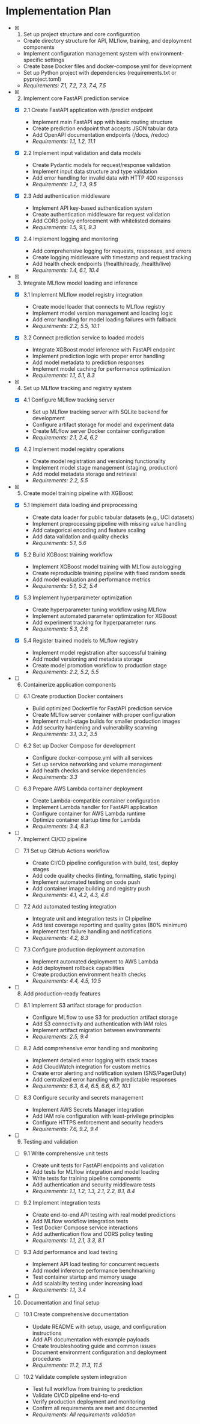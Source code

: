 # Implementation Plan

- [x] 1. Set up project structure and core configuration
  - Create directory structure for API, MLflow, training, and deployment components
  - Implement configuration management system with environment-specific settings
  - Create base Docker files and docker-compose.yml for development
  - Set up Python project with dependencies (requirements.txt or pyproject.toml)
  - _Requirements: 7.1, 7.2, 7.3, 7.4, 7.5_

- [x] 2. Implement core FastAPI prediction service
  - [x] 2.1 Create FastAPI application with /predict endpoint
    - Implement main FastAPI app with basic routing structure
    - Create prediction endpoint that accepts JSON tabular data
    - Add OpenAPI documentation endpoints (/docs, /redoc)
    - _Requirements: 1.1, 1.2, 11.1_
  
  - [x] 2.2 Implement input validation and data models
    - Create Pydantic models for request/response validation
    - Implement input data structure and type validation
    - Add error handling for invalid data with HTTP 400 responses
    - _Requirements: 1.2, 1.3, 9.5_
  
  - [x] 2.3 Add authentication middleware
    - Implement API key-based authentication system
    - Create authentication middleware for request validation
    - Add CORS policy enforcement with whitelisted domains
    - _Requirements: 1.5, 9.1, 9.3_
  
  - [x] 2.4 Implement logging and monitoring
    - Add comprehensive logging for requests, responses, and errors
    - Create logging middleware with timestamp and request tracking
    - Add health check endpoints (/health/ready, /health/live)
    - _Requirements: 1.4, 6.1, 10.4_

- [x] 3. Integrate MLflow model loading and inference
  - [x] 3.1 Implement MLflow model registry integration
    - Create model loader that connects to MLflow registry
    - Implement model version management and loading logic
    - Add error handling for model loading failures with fallback
    - _Requirements: 2.2, 5.5, 10.1_
  
  - [x] 3.2 Connect prediction service to loaded models
    - Integrate XGBoost model inference with FastAPI endpoint
    - Implement prediction logic with proper error handling
    - Add model metadata to prediction responses
    - Implement model caching for performance optimization
    - _Requirements: 1.1, 5.1, 8.3_

- [x] 4. Set up MLflow tracking and registry system
  - [x] 4.1 Configure MLflow tracking server
    - Set up MLflow tracking server with SQLite backend for development
    - Configure artifact storage for model and experiment data
    - Create MLflow server Docker container configuration
    - _Requirements: 2.1, 2.4, 6.2_
  
  - [x] 4.2 Implement model registry operations
    - Create model registration and versioning functionality
    - Implement model stage management (staging, production)
    - Add model metadata storage and retrieval
    - _Requirements: 2.2, 5.5_

- [x] 5. Create model training pipeline with XGBoost
  - [x] 5.1 Implement data loading and preprocessing
    - Create data loader for public tabular datasets (e.g., UCI datasets)
    - Implement preprocessing pipeline with missing value handling
    - Add categorical encoding and feature scaling
    - Add data validation and quality checks
    - _Requirements: 5.1, 5.6_
  
  - [x] 5.2 Build XGBoost training workflow
    - Implement XGBoost model training with MLflow autologging
    - Create reproducible training pipeline with fixed random seeds
    - Add model evaluation and performance metrics
    - _Requirements: 5.1, 5.2, 5.4_
  
  - [x] 5.3 Implement hyperparameter optimization
    - Create hyperparameter tuning workflow using MLflow
    - Implement automated parameter optimization for XGBoost
    - Add experiment tracking for hyperparameter runs
    - _Requirements: 5.3, 2.6_
  
  - [x] 5.4 Register trained models to MLflow registry
    - Implement model registration after successful training
    - Add model versioning and metadata storage
    - Create model promotion workflow to production stage
    - _Requirements: 2.2, 5.2, 5.5_

- [ ] 6. Containerize application components
  - [ ] 6.1 Create production Docker containers
    - Build optimized Dockerfile for FastAPI prediction service
    - Create MLflow server container with proper configuration
    - Implement multi-stage builds for smaller production images
    - Add security hardening and vulnerability scanning
    - _Requirements: 3.1, 3.2, 3.5_
  
  - [ ] 6.2 Set up Docker Compose for development
    - Configure docker-compose.yml with all services
    - Set up service networking and volume management
    - Add health checks and service dependencies
    - _Requirements: 3.3_
  
  - [ ] 6.3 Prepare AWS Lambda container deployment
    - Create Lambda-compatible container configuration
    - Implement Lambda handler for FastAPI application
    - Configure container for AWS Lambda runtime
    - Optimize container startup time for Lambda
    - _Requirements: 3.4, 8.3_

- [ ] 7. Implement CI/CD pipeline
  - [ ] 7.1 Set up GitHub Actions workflow
    - Create CI/CD pipeline configuration with build, test, deploy stages
    - Add code quality checks (linting, formatting, static typing)
    - Implement automated testing on code push
    - Add container image building and registry push
    - _Requirements: 4.1, 4.2, 4.3, 4.6_
  
  - [ ] 7.2 Add automated testing integration
    - Integrate unit and integration tests in CI pipeline
    - Add test coverage reporting and quality gates (80% minimum)
    - Implement test failure handling and notifications
    - _Requirements: 4.2, 8.3_
  
  - [ ] 7.3 Configure production deployment automation
    - Implement automated deployment to AWS Lambda
    - Add deployment rollback capabilities
    - Create production environment health checks
    - _Requirements: 4.4, 4.5, 10.5_

- [ ] 8. Add production-ready features
  - [ ] 8.1 Implement S3 artifact storage for production
    - Configure MLflow to use S3 for production artifact storage
    - Add S3 connectivity and authentication with IAM roles
    - Implement artifact migration between environments
    - _Requirements: 2.5, 9.4_
  
  - [ ] 8.2 Add comprehensive error handling and monitoring
    - Implement detailed error logging with stack traces
    - Add CloudWatch integration for custom metrics
    - Create error alerting and notification system (SNS/PagerDuty)
    - Add centralized error handling with predictable responses
    - _Requirements: 6.3, 6.4, 6.5, 6.6, 6.7, 10.1_
  
  - [ ] 8.3 Configure security and secrets management
    - Implement AWS Secrets Manager integration
    - Add IAM role configuration with least-privilege principles
    - Configure HTTPS enforcement and security headers
    - _Requirements: 7.6, 9.2, 9.4_

- [ ] 9. Testing and validation
  - [ ] 9.1 Write comprehensive unit tests
    - Create unit tests for FastAPI endpoints and validation
    - Add tests for MLflow integration and model loading
    - Write tests for training pipeline components
    - Add authentication and security middleware tests
    - _Requirements: 1.1, 1.2, 1.3, 2.1, 2.2, 8.1, 8.4_
  
  - [ ] 9.2 Implement integration tests
    - Create end-to-end API testing with real model predictions
    - Add MLflow workflow integration tests
    - Test Docker Compose service interactions
    - Add authentication flow and CORS policy testing
    - _Requirements: 1.1, 2.1, 3.3, 8.1_
  
  - [ ] 9.3 Add performance and load testing
    - Implement API load testing for concurrent requests
    - Add model inference performance benchmarking
    - Test container startup and memory usage
    - Add scalability testing under increasing load
    - _Requirements: 1.1, 3.4_

- [ ] 10. Documentation and final setup
  - [ ] 10.1 Create comprehensive documentation
    - Update README with setup, usage, and configuration instructions
    - Add API documentation with example payloads
    - Create troubleshooting guide and common issues
    - Document environment configuration and deployment procedures
    - _Requirements: 11.2, 11.3, 11.5_
  
  - [ ] 10.2 Validate complete system integration
    - Test full workflow from training to prediction
    - Validate CI/CD pipeline end-to-end
    - Verify production deployment and monitoring
    - Confirm all requirements are met and documented
    - _Requirements: All requirements validation_